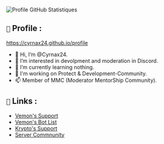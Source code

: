 <a href=""><img src="https://discord.c99.nl/widget/theme-3/629410780584083456.png" alt=""/></a>

![Profile GitHub Statistiques](https://github-readme-stats.vercel.app/api?username=Cyrnax24&show_icons=true&theme=radical&lang=FR)

## `🔎` Profile : 
https://cyrnax24.github.io/profile

- 👋 Hi, I’m @Cyrnax24.
- 👀 I’m interested in devolpment and moderation in Discord.
- 🌱 I’m currently learning nothing.
- 💞️ I'm working on Protect & Development-Community.
- 📫 Member of MMC (Moderator MentorShip Community).
   
## `🚀` Links :

- [Vemon's Support](https://discord.gg/invite/JNHqUmmp9u)
- [Vemon's Bot List](https://top.gg/bot/774704496399220756)
- [Krypto's Support](https://discord.gg/invite/GXmEpqK6Ht)
- [Server Commnunity](https://discord.gg/invite/md89jWc)
